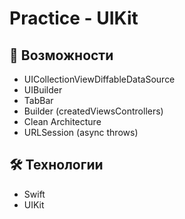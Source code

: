 # Practice - UIKit

## 🚀 Возможности
- UICollectionViewDiffableDataSource
- UIBuilder
- TabBar
- Builder (createdViewsControllers)
- Clean Architecture
- URLSession (async throws)


## 🛠 Технологии
- Swift
- UIKit


